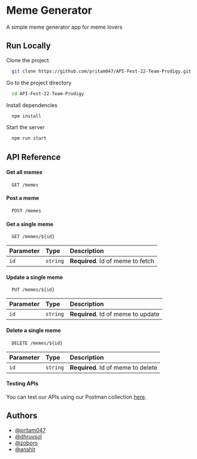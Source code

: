 
# Meme Generator

A simple meme generator app for meme lovers


## Run Locally

Clone the project

```bash
  git clone https://github.com/pritam047/API-Fest-22-Team-Prodigy.git
```

Go to the project directory

```bash
  cd API-Fest-22-Team-Prodigy
```

Install dependencies

```bash
  npm install
```

Start the server

```bash
  npm run start
```


## API Reference

#### Get all memes

```http
  GET /memes
```

#### Post a meme

```http
  POST /memes
```

#### Get a single meme

```http
  GET /memes/${id}
```

| Parameter | Type     | Description                       |
| :-------- | :------- | :-------------------------------- |
| `id`      | `string` | **Required**. Id of meme to fetch |


#### Update a single meme

```http
  PUT /memes/${id}
```

| Parameter | Type     | Description                       |
| :-------- | :------- | :-------------------------------- |
| `id`      | `string` | **Required**. Id of meme to update |


#### Delete a single meme

```http
  DELETE /memes/${id}
```

| Parameter | Type     | Description                       |
| :-------- | :------- | :-------------------------------- |
| `id`      | `string` | **Required**. Id of meme to delete |

#### Testing APIs
You can test our APIs using our Postman collection [here](https://www.postman.com/martian-spaceship-403381/workspace/api-fest-22-team-prodigy/request/8521507-522679ea-e47f-431e-ba92-5ab4d4270f66).

## Authors

- [@pritam047](https://www.github.com/pritam047)
- [@dhruvsol](https://www.github.com/dhruvsol)
- [@zoboro](https://www.github.com/zoboro)
- [@anshit](https://www.github.com/anshitpoddar)
